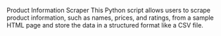 

Product Information Scraper
This Python script allows users to scrape product information, such as names, prices, and ratings, from a sample HTML page and store the data in a structured format like a CSV file.
